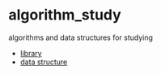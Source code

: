 # algorithm_study
algorithms and data structures for studying

* [library](https://github.com/rbgusdlza/algorithm_study/tree/main/library)
* [data structure]()
